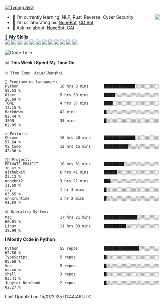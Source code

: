[![Typing SVG](https://readme-typing-svg.herokuapp.com?size=25&duration=2500&color=8C43EA&vCenter=true&width=200&height=40&lines=Hi+there+%F0%9F%91%8B%F0%9F%8F%BB;I'm+yanyongyu)](https://git.io/typing-svg)

<a href="#">
  <img align="right" src="https://github-readme-stats.vercel.app/api?username=yanyongyu&count_private=true&show_icons=true&bg_color=15,f2f7fd,E0EAFC" />
</a>

- 🌱 I’m currently learning: NLP, Rust, Reverse, Cyber Security
- 👯 I’m collaborating on: [NoneBot](https://github.com/nonebot), [QQ Bot](https://github.com/Mrs4s/go-cqhttp)
- 💬 Ask me about: [NoneBot](https://github.com/nonebot), [CAI](https://github.com/cscs181/CAI)

🌟 **My Skills**  
![](https://img.shields.io/badge/-Python-3e74a2?style=flat-square&logo=Python&logoColor=fff)
![](https://img.shields.io/badge/-TypeScript-3178C6?style=flat-square&logo=TypeScript&logoColor=fff)
![](https://img.shields.io/badge/-Vue-4fc08d?style=flat-square&logo=Vue.js&logoColor=fff)
![](https://img.shields.io/badge/-React-2d98ce?style=flat-square&logo=React&logoColor=fff)
![](https://img.shields.io/badge/-FastAPI-009688?style=flat-square&logo=FastAPI&logoColor=fff)
![](https://img.shields.io/badge/-Linux-000000?style=flat-square&logo=Linux&logoColor=fff)
![](https://img.shields.io/badge/-Docker-2496ED?style=flat-square&logo=Docker&logoColor=fff)
![](https://img.shields.io/badge/-Kubernetes-326CE5?style=flat-square&logo=Kubernetes&logoColor=fff)
![](https://img.shields.io/badge/-GitHub%20Actions-2088FF?style=flat-square&logo=GitHubActions&logoColor=fff)
![](https://img.shields.io/badge/-PostgreSQL-4169E1?style=flat-square&logo=PostgreSQL&logoColor=fff)
![](https://img.shields.io/badge/-Redis-DC382D?style=flat-square&logo=Redis&logoColor=fff)
![](https://img.shields.io/badge/-MongoDB-47A248?style=flat-square&logo=MongoDB&logoColor=fff)

<!--START_SECTION:waka-->
![Code Time](http://img.shields.io/badge/Code%20Time-7%2C096%20hrs%2029%20mins-blue)

📊 **This Week I Spent My Time On** 

```text
🕑︎ Time Zone: Asia/Shanghai

💬 Programming Languages: 
Python                   16 hrs 3 mins       ██████████████░░░░░░░░░░░   55.53 % 
Other                    5 hrs 59 mins       █████░░░░░░░░░░░░░░░░░░░░   20.69 % 
TOML                     4 hrs 57 mins       ████░░░░░░░░░░░░░░░░░░░░░   17.15 % 
Markdown                 42 mins             █░░░░░░░░░░░░░░░░░░░░░░░░   02.44 % 
JSON                     35 mins             █░░░░░░░░░░░░░░░░░░░░░░░░   02.05 % 

🔥 Editors: 
Chrome                   16 hrs 40 mins      ██████████████░░░░░░░░░░░   57.64 % 
VS Code                  12 hrs 15 mins      ███████████░░░░░░░░░░░░░░   42.36 % 

🐱‍💻 Projects: 
PRIVATE PROJECT          10 hrs 31 mins      █████████░░░░░░░░░░░░░░░░   36.42 % 
githubkit                6 hrs 41 mins       ██████░░░░░░░░░░░░░░░░░░░   23.13 % 
nonebot2                 3 hrs 21 mins       ███░░░░░░░░░░░░░░░░░░░░░░   11.60 % 
ray                      1 hr 3 mins         █░░░░░░░░░░░░░░░░░░░░░░░░   03.65 % 
onnxruntime              1 hr 2 mins         █░░░░░░░░░░░░░░░░░░░░░░░░   03.58 % 

💻 Operating System: 
Mac                      17 hrs 21 mins      ███████████████░░░░░░░░░░   60.01 % 
Linux                    11 hrs 33 mins      ██████████░░░░░░░░░░░░░░░   39.99 % 
```

**I Mostly Code in Python** 

```text
Python                   55 repos            ████████████████░░░░░░░░░   62.50 % 
TypeScript               5 repos             █░░░░░░░░░░░░░░░░░░░░░░░░   05.68 % 
Vue                      5 repos             █░░░░░░░░░░░░░░░░░░░░░░░░   05.68 % 
Shell                    3 repos             █░░░░░░░░░░░░░░░░░░░░░░░░   03.41 % 
Jupyter Notebook         2 repos             █░░░░░░░░░░░░░░░░░░░░░░░░   02.27 % 
```




 Last Updated on 15/01/2025 01:44:49 UTC
<!--END_SECTION:waka-->
